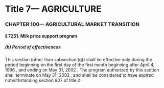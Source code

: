 
# Title 7— AGRICULTURE
### CHAPTER 100— AGRICULTURAL MARKET TRANSITION
#### § 7251. Milk price support program
##### (h) Period of effectiveness

This section (other than subsection (g)) shall be effective only during the period beginning on the first day of the first month beginning after April 4, 1996 , and ending on May 31, 2002 . The program authorized by this section shall terminate on May 31, 2002 , and shall be considered to have expired notwithstanding section 907 of title 2 .
